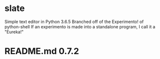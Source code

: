# slate
 Simple text editor in Python 3.6.5
 Branched off of the Experimento! of python-shell
 If an experimento is made into a standalone program, I call it a "Eureka!"


 
# README.md 0.7.2
